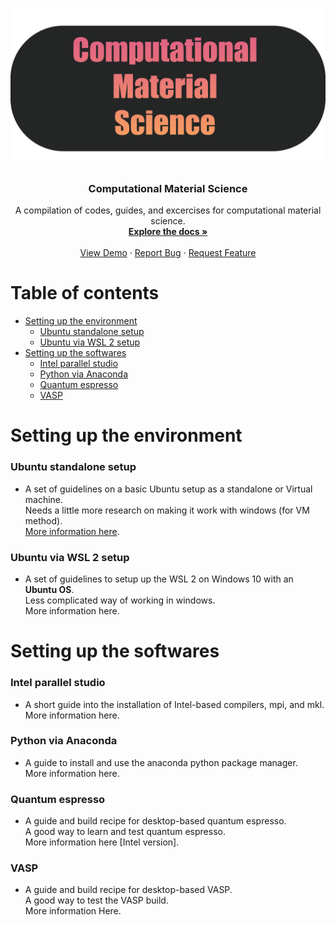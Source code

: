 


<!-- PROJECT LOGO -->
<br />
<p align="center">
  <a href="https://github.com/kimrojas/Computational-Material-Science">
    <img src="readme_files/cms-01.png" alt="Logo" width=600>
  </a>

  <h3 align="center">Computational Material Science</h3>

  <p align="center">
    A compilation of codes, guides, and excercises for computational material science.
    <br />
    <a href="https://github.com/kimrojas/Computational-Material-Science"><strong>Explore the docs »</strong></a>
    <br />
    <br />
    <a href="https://github.com/kimrojas/Computational-Material-Science">View Demo</a>
    ·
    <a href="https://github.com/kimrojas/Computational-Material-Science/issues">Report Bug</a>
    ·
    <a href="https://github.com/kimrojas/Computational-Material-Science/issues">Request Feature</a>
  </p>
  
</p>

# Table of contents
   * [Setting up the environment](#Setting-up-the-environment)
      * [Ubuntu standalone setup](#Ubuntu-standalone-setup)   
      * [Ubuntu via WSL 2 setup ](#Ubuntu-via-WSL-2-setup)
   * [Setting up the softwares](#Setting-up-the-softwares)
      * [Intel parallel studio](#Intel-parallel-studio)
      * [Python via Anaconda](#Python-via-Anaconda)
      * [Quantum espresso](#Quantum-espresso)
      * [VASP](#VASP)

# Setting up the environment

### Ubuntu standalone setup

- A set of guidelines on a basic Ubuntu setup as a standalone or Virtual machine. <br> Needs a little more research on making it work with windows (for VM method).  <br> [More information here](environment-setup/ubuntu-standalone.md). 

### Ubuntu via WSL 2 setup

- A set of guidelines to setup up the WSL 2 on Windows 10 with an **Ubuntu OS**. <br>Less complicated way of working in windows. <br> More information here.

# Setting up the softwares

### Intel parallel studio

- A short guide into the installation of Intel-based compilers, mpi, and mkl. <br> More information here. 

### Python via Anaconda

- A guide to install and use the anaconda python package manager. <br> More information here. 

### Quantum espresso 

- A guide and build recipe for desktop-based quantum espresso. <br> A good way to learn and test quantum espresso. <br> More information here [Intel version]. 

### VASP

- A guide and build recipe for desktop-based VASP. <br> A good way to test the VASP build. <br> More information Here.



